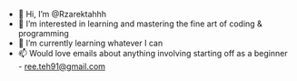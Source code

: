 - 👋 Hi, I’m @Rzarektahhh
- 👀 I’m interested in learning and mastering the fine art of coding & programming
- 🌱 I’m currently learning whatever I can
- 📫 Would love emails about anything involving starting off as a beginner - ree.teh91@gmail.com

<!---
Rzarektahhh/Rzarektahhh is a ✨ special ✨ repository because its `README.md` (this file) appears on your GitHub profile.
You can click the Preview link to take a look at your changes.
--->
